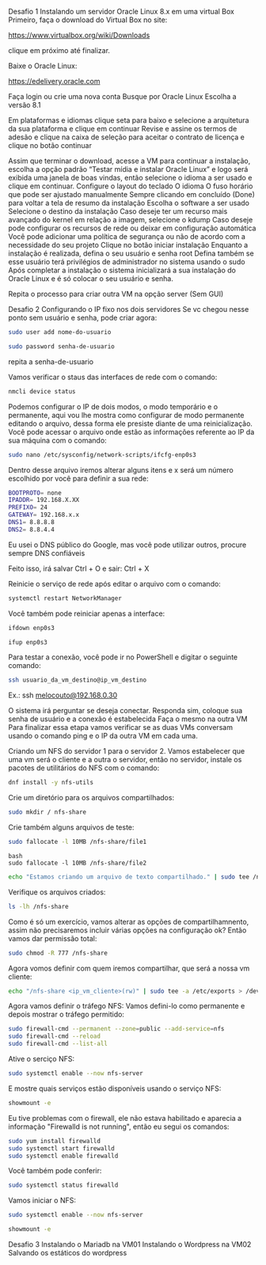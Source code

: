 Desafio 1
Instalando um servidor Oracle Linux 8.x em uma virtual Box
Primeiro, faça o download do Virtual Box no site:

https://www.virtualbox.org/wiki/Downloads

clique em próximo até finalizar.

Baixe o Oracle Linux:

https://edelivery.oracle.com

Faça login ou crie uma nova conta Busque por Oracle Linux Escolha a versão 8.1

Em plataformas e idiomas clique seta para baixo e selecione a arquitetura da sua plataforma e clique em continuar Revise e assine os termos de adesão e clique na caixa de seleção para aceitar o contrato de licença e clique no botão continuar

Assim que terminar o download, acesse a VM para continuar a instalação, escolha a opção padrão “Testar mídia e instalar Oracle Linux” e logo será exibida uma janela de boas vindas, então selecione o idioma a ser usado e clique em continuar. Configure o layout do teclado O idioma O fuso horário que pode ser ajustado manualmente Sempre clicando em concluído (Done) para voltar a tela de resumo da instalação Escolha o software a ser usado Selecione o destino da instalação Caso deseje ter um recurso mais avançado do kernel em relação a imagem, selecione o kdump Caso deseje pode configurar os recursos de rede ou deixar em configuração automática Você pode adicionar uma política de segurança ou não de acordo com a necessidade do seu projeto Clique no botão iniciar instalação Enquanto a instalação é realizada, defina o seu usuário e senha root Defina também se esse usuário terá privilégios de administrador no sistema usando o sudo Após completar a instalação o sistema inicializará a sua instalação do Oracle Linux e é só colocar o seu usuário e senha.

Repita o processo para criar outra VM na opção server (Sem GUI)

Desafio 2
Configurando o IP fixo nos dois servidores
Se vc chegou nesse ponto sem usuário e senha, pode criar agora:

```bash
sudo user add nome-do-usuario
```

```bash
sudo password senha-de-usuario
```
repita a senha-de-usuario

Vamos verificar o staus das interfaces de rede com o comando:

```bash
nmcli device status
```
Podemos configurar o IP de dois modos, o modo temporário e o permanente, aqui vou lhe mostra como configurar de modo permanente editando o arquivo, dessa forma ele presiste diante de uma reinicialização. Você pode acessar o arquivo onde estão as informações referente ao IP da sua máquina com o comando:

```bash
sudo nano /etc/sysconfig/network-scripts/ifcfg-enp0s3
```
Dentro desse arquivo iremos alterar alguns itens e x será um número escolhido por você para definir a sua rede:

```bash
BOOTPROTO= none
IPADDR= 192.168.X.XX
PREFIXO= 24
GATEWAY= 192.168.x.x
DNS1= 8.8.8.8
DNS2= 8.8.4.4
```
Eu usei o DNS público do Google, mas você pode utilizar outros, procure sempre DNS confiáveis

Feito isso, irá salvar Ctrl + O e sair: Ctrl + X

Reinicie o serviço de rede após editar o arquivo com o comando:

```bash
systemctl restart NetworkManager
```
Você também pode reiniciar apenas a interface:

```bash
ifdown enp0s3
```

```bash
ifup enp0s3
```
Para testar a conexão, você pode ir no PowerShell e digitar o seguinte comando:

```bash
ssh usuario_da_vm_destino@ip_vm_destino
```
Ex.: ssh melocouto@192.168.0.30

O sistema irá perguntar se deseja conectar. Responda sim, coloque sua senha de usuário e a conexão é estabelecida Faça o mesmo na outra VM Para finalizar essa etapa vamos verificar se as duas VMs conversam usando o comando ping e o IP da outra VM em cada uma.

Criando um NFS do servidor 1 para o servidor 2.
Vamos estabelecer que uma vm será o cliente e a outra o servidor, então no servidor, instale os pacotes de utilitários do NFS com o comando:

```bash
dnf install -y nfs-utils
```
Crie um diretório para os arquivos compartilhados:

```bash
sudo mkdir / nfs-share
```
Crie também alguns arquivos de teste:

```bash
sudo fallocate -l 10MB /nfs-share/file1
```

```
bash
sudo fallocate -l 10MB /nfs-share/file2
```

```bash
echo "Estamos criando um arquivo de texto compartilhado." | sudo tee /nfs-share/shared-text.txt > /dev/null
```
Verifique os arquivos criados:

```bash
ls -lh /nfs-share
```
Como é só um exercício, vamos alterar as opções de compartilhamnento, assim não precisaremos incluir várias opções na configuração ok? Então vamos dar permissão total:

```bash
sudo chmod -R 777 /nfs-share
```
Agora vomos definir com quem iremos compartilhar, que será a nossa vm cliente:

```bash
echo "/nfs-share <ip_vm_cliente>(rw)" | sudo tee -a /etc/exports > /dev/null
```
Agora vamos definir o tráfego NFS: Vamos defini-lo como permanente e depois mostrar o tráfego permitido:

```bash
sudo firewall-cmd --permanent --zone=public --add-service=nfs
sudo firewall-cmd --reload
sudo firewall-cmd --list-all
```
Ative o serciço NFS:

```bash
sudo systemctl enable --now nfs-server
```
E mostre quais serviços estão disponíveis usando o serviço NFS:

```bash
showmount -e
```
Eu tive problemas com o firewall, ele não estava habilitado e aparecia a informação "Firewalld is not running", então eu segui os comandos:

```bash
sudo yum install firewalld
sudo systemctl start firewalld
sudo systemctl enable firewalld
```
Você também pode conferir:

```bash
sudo systemctl status firewalld
```
Vamos iniciar o NFS:

```bash
sudo systemctl enable --now nfs-server
```

```bash
showmount -e
```
Desafio 3
Instalando o Mariadb na VM01
Instalando o Wordpress na VM02
Salvando os estáticos do wordpress
